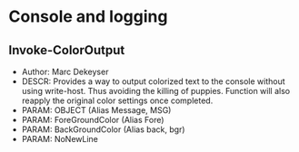 # Console and logging
## Invoke-ColorOutput
* Author: Marc Dekeyser
* DESCR: Provides a way to output colorized text to the console without using write-host. Thus avoiding the killing of puppies. Function will also reapply the original color settings once completed.
* PARAM: OBJECT (Alias Message, MSG)
* PARAM: ForeGroundColor (Alias Fore)
* PARAM: BackGroundColor (Alias back, bgr)
* PARAM: NoNewLine
